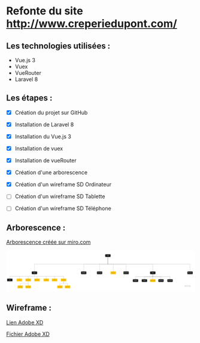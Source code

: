 # Refonte du site http://www.creperiedupont.com/

## Les technologies utilisées :
* Vue.js 3
* Vuex
* VueRouter
* Laravel 8

## Les étapes :

- [x] Création du projet sur GitHub
- [x] Installation de Laravel 8
- [x] Installation du Vue.js 3
- [x] Installation de vuex
- [x] Installation de vueRouter

- [x] Création d'une arborescence
- [x] Création d'un wireframe SD Ordinateur
- [ ] Création d'un wireframe SD Tablette
- [ ] Création d'un wireframe SD Téléphone

## Arborescence :

[Arborescence créée sur miro.com](https://miro.com/welcomeonboard/NNKnCSP6Vrv3ECwfsIQggfQGEgNxOEf8geDMP8JusTOxewowBV5zZ03vadldQFoW)

![Version jpg](https://github.com/bezedache29/creperie-du-pont/blob/main/divers/arbo.jpg)

## Wireframe :

[Lien Adobe XD](https://xd.adobe.com/view/ee237d72-a7bc-437b-a530-a206de19aea9-bb70/?fullscreen&hints=off)

[Fichier Adobe XD](https://github.com/bezedache29/creperie-du-pont/blob/main/divers/wireframe/Creperie-du-pont.xd)
